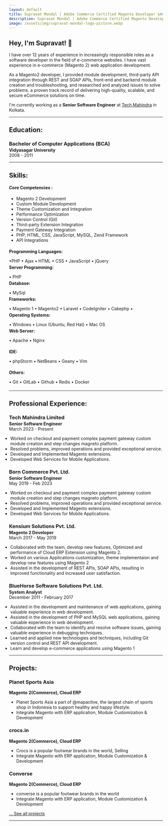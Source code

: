 ```yaml
---
layout: default
title: Supravat Mondal | Adobe Commerce Certified Magento Developer &#64; Kolkata, India
description: Supravat Mondal | Adobe Commerce Certified Magento Developer &#64; Kolkata, India
image: /assets/img/supravat-mondal-logo-picture.webp
---
```

## Hey, I'm Supravat! 👋

I have over 12 years of experience in increasingly responsible roles as a software developer in the field of e-commerce websites. I have vast experience in e-commerce (Magento 2) web application development.

As a Magento2 developer, I provided module development, third-party API integration through REST and SOAP APIs, front-end and backend module creation and troubleshooting, and researched and analyzed issues to solve problems. a proven track record of delivering high-quality, scalable, and secure eCommerce solutions on time.

I'm currently working as a **Senior Software Engineer**  at [Tech Mahindra](https://www.techmahindra.com/en-in/) in Kolkata.

---

## Education:

<h3 style="margin-bottom:2px;">Bachelor of Computer Applications (BCA)</h3>
<h4 style="margin:0;">Vidyasagar University </h4>
2008 - 2011

---

## Skills:

#### Core Competencies :
- Magento 2 Development
- Custom Module Development
- Theme Customization and Integration
- Performance Optimization
- Version Control (Git)
- Third-party Extension Integration
- Payment Gateway Integration
- PHP, HTML, CSS, JavaScript, MySQL, Zend Framework
- API Integrations

<h4 style="margin-bottom:2px;">Programming Languages:</h4>
<p style="margin-bottom:4px;">&#x2022;PHP &#x2022; Ajax &#x2022; HTML &#x2022; CSS &#x2022; JavaScript &#x2022; jQuery </p>

<h4 style="margin-bottom:2px; margin-top:2px;">Server Programming:</h4>
<p style="margin-bottom:4px;">&#x2022; PHP</p>

<h4 style="margin-bottom:2px; margin-top:2px;">Database:</h4>
<p style="margin-bottom:4px;">&#x2022; MySql </p>

<h4 style="margin-bottom:2px; margin-top:2px;">Frameworks:</h4>
<p style="margin-bottom:4px;">&#x2022; Magento 1 &#x2022; Magento2 &#x2022;  Laravel &#x2022; CodeIgniter &#x2022; Cakephp &#x2022;</p>

<h4 style="margin-bottom:2px; margin-top:2px;">Operating Systems:</h4>
<p style="margin-bottom:4px;">&#x2022; Windows &#x2022; Linux (Ubuntu, Red Hat) &#x2022; Mac OS</p>

<h4 style="margin-bottom:2px; margin-top:2px;">Web Server:</h4>
<p style="margin-bottom:20px;">&#x2022; Apache &#x2022; Nginx</p>

<h4 style="margin-bottom:2px; margin-top:2px;">IDE:</h4>
<p style="margin-bottom:20px;">&#x2022; phpStorm &#x2022; NetBeans &#x2022; Geany &#x2022; Vim</p>

<h4 style="margin-bottom:2px; margin-top:2px;">Others:</h4>
<p style="margin-bottom:20px;">&#x2022; Git &#x2022; GitLab &#x2022; Github &#x2022; Redis &#x2022; Docker</p>

---

## Professional Experience:

<h3 style="margin-bottom:2px;">Tech Mahindra Limited</h3>
<p style="margin:0;"><b>Senior Software Engineer</b><br>
March 2023 - Present</p>
<ul style="margin-left: -1.4em;">
  <li>Worked on checkout and payment complex payment gateway custom module creation and step changes magneto platform.</li>
  <li>Resolved problems, improved operations and provided exceptional service.</li>
  <li>Developed and Implemented Magento extensions.</li>
  <li>Developed Web Services for Mobile Applications.</li>
</ul>

<h3 style="margin-bottom:2px;">Born Commerce Pvt. Ltd.</h3>
<p style="margin:0;"><b>Senior Software Engineer</b><br>
May 2019 - Feb 2023</p>
<ul style="margin-left: -1.4em;">
  <li>Worked on checkout and payment complex payment gateway custom module creation and step changes magneto platform.</li>
  <li>Resolved problems, improved operations and provided exceptional service.</li>
  <li>Developed and Implemented Magento extensions.</li>
  <li>Developed Web Services for Mobile Applications.</li>
</ul>

<h3 style="margin-bottom:2px;">Kensium Solutions Pvt. Ltd.</h3>
<p style="margin:0;"><b>Magento 2 Developer</b><br>
March 2017 - May 2019</p>
<ul style="margin-left: -1.4em;">
  <li>Collaborated with the team, develop new features, Optimized and performance of Cloud ERP Extension using Magento 2.</li>
  <li>Worked on various Applications customization, theme implementaion and develop new features using Magento 2</li>
  <li>Assisted in the development of REST APIs, SOAP APIs, resulting in improved functionality and increased user satisfaction.</li>
</ul>

<h3 style="margin-bottom:2px;">BlueHorse Software Solutions Pvt. Ltd.</h3>
<p style="margin:0;"><b>System Analyst</b><br>
December 2011 - February 2017</p>
<ul style="margin-left: -1.4em;">
  <li>Assisted in the development and maintenance of web applications, gaining valuable experience in web development.</li>
  <li>Assisted in the development of PHP and MySQL web applications, gaining valuable experience in web development.</li>
  <li>Collaborated with the team to identify and resolve software issues, gaining valuable experience in debugging techniques.</li>
  <li>Learned and applied new technologies and techniques, including Git version control and REST API development.</li>   
  <li>Learn and develop e-commerce applications using Magento 1</li>
</ul>

---

## Projects:

<div class="card">
  <h3>Planet Sports Asia</h3>
  <p><b>Magento 2(Commerce), Cloud ERP</b></p>
  <ul>
    <li>Planet Sports Asia a part of @mapactive, the largest chain of sports shop in Indonesia to support healthy and happy lifestyle.</li>
    <li>Integrate Magento with  ERP application, Module Customization & Development</li>
  </ul>
  <a href="https://www.planetsports.asia/" target="_blank"><span class="card-link-spanner"></span></a>
</div>
<div class="card">
  <h3>crocs.in</h3>
  <p><b>Magento 2(Commerce), Cloud ERP</b></p>
  <ul>
    <li>Crocs is a popular footwear brands in the world, Selling</li>
    <li>Integrate Magento with ERP application, Module Customization & Development</li>
  </ul>
  <a href="https://www.crocs.in/" target="_blank"><span class="card-link-spanner"></span></a>
</div>
<div class="card">
  <h3>Converse</h3>
  <p><b>Magento 2(Commerce), Cloud ERP</b></p>
  <ul>
    <li>converse is a popular footwear brands in the world</li>
    <li>Integrate Magento with  ERP application, Module Customization & Development</li>
  </ul>
  <a href="https://www.converse.in/" target="_blank"><span class="card-link-spanner"></span></a>
</div>

[... See all projects](https://supravatm.github.io/projects.html)

---
